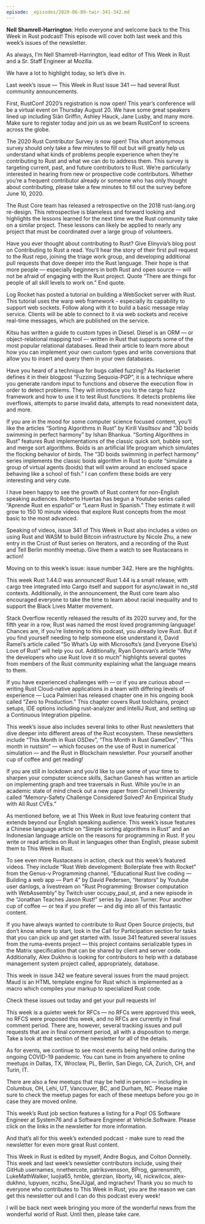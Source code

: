 ```yaml
---
episode: _episodes/2020-06-09-twir-341-342.md
---
```


__Nell Shamrell-Harrington__: Hello everyone and welcome back to the This Week in Rust podcast! This episode will cover both last week and this week’s issues of the newsletter.

As always, I’m Nell Shamrell-Harrington, lead editor of This Week in Rust and a Sr. Staff Engineer at Mozilla.

We have a lot to highlight today, so let’s dive in.

Last week’s issue — This Week in Rust issue 341 — had several Rust community announcements.

First, RustConf 2020’s registration is now open! This year’s conference will be a virtual event on Thursday August 20. We have some great speakers lined up including Siân Griffin, Ashley Hauck, Jane Lusby, and many more. Make sure to register today and join us as we beam RustConf to screens across the globe.

The 2020 Rust Contributor Survey is now open! This short anonymous survey should only take a few minutes to fill out but will greatly help us understand what kinds of problems people experience when they’re contributing to Rust and what we can do to address them. This survey is targeting current, past, and future contributors to Rust. We’re particularly interested in hearing from new or prospective code contributors. Whether you’re a frequent contributor already or someone who has only thought about contributing, please take a few minutes to fill out the survey before June 10, 2020.

The Rust Core team has released a retrospective on the 2018 rust-lang.org re-design. This retrospective is blameless and forward looking and highlights the lessons learned for the next time we the Rust community take on a similar project. These lessons can likely be applied to nearly any project that must be coordinated over a large group of volunteers.

Have you ever thought about contributing to Rust? Give Elinyvia’s blog post on Contributing to Rust a read. You’ll hear the story of their first pull request to the Rust repo, joining the triage work group, and developing additional pull requests that dove deeper into the Rust language. Their hope is that more people — especially beginners in both Rust and open source — will not be afraid of engaging with the Rust project. Quote “There are things for people of all skill levels to work on.” End quote.

Log Rocket has posted a tutorial on building a WebSocket server with Rust. This tutorial uses the warp web framework - especially its capability to support web sockets. Follow along with it to build a basic message relay service. Clients will be able to connect to it via web sockets and receive real-time messages, which are published on the service.

Kitsu has written a guide to custom types in Diesel. Diesel is an ORM — or object-relational mapping tool — written in Rust that supports some of the most popular relational databases. Read their article to learn more about how you can implement your own custom types and write conversions that allow you to insert and query them in your own databases.

Have you heard of a technique for bugs called fuzzing? As Hackeriet defines it in their blogpost “Fuzzing Sequoia-PGP”, it is a technique where you generate random input to functions and observe the execution flow in order to detect problems. They will introduce you to the cargo fuzz framework and how to use it to test Rust functions. It detects problems like overflows, attempts to parse invalid data, attempts to read nonexistent data, and more.

If you are in the mood for some computer science focused content, you’ll like the articles “Sorting Algorithms in Rust” by Kirill Vasiltsov and “3D boids swimming in perfect harmony” by Ishan Bhankua. “Sorting Algorithms in Rust” features Rust implementations of the classic quick sort, bubble sort, and merge sort algorithms. Boids is an artificial life program which simulates the flocking behavior of birds. The “3D boids swimming in perfect harmony” series implements the classic boids algorithm in Rust to quote “simulate a group of virtual agents (boids) that will swim around an enclosed space behaving like a school of fish.” I can confirm these boids are very interesting and very cute.

I have been happy to see the growth of Rust content for non-English speaking audiences. Roberto Huertas has begun a Youtube series called “Aprende Rust en español” or “Learn Rust in Spanish.” They estimate it will grow to 150 10 minute videos that explore Rust concepts from the most basic to the most advanced.

Speaking of videos, issue 341 of This Week in Rust also includes a video on using Rust and WASM to build Bitcoin infrastructure by Nicole Zhu, a new entry in the Crust of Rust series on Iterators, and a recording of the Rust and Tell Berlin monthly meetup. Give them a watch to see Rustaceans in action!

Moving on to this week’s issue: issue number 342. Here are the highlights.

This week Rust 1.44.0 was announced! Rust 1.44 is a small release, with cargo tree integrated into Cargo itself and support for async/await in no_std contexts. Additionally, in the announcement, the Rust core team also encouraged everyone to take the time to learn about racial inequality and to support the Black Lives Matter movement.

Stack Overflow recently released the results of its 2020 survey and, for the fifth year in a row, Rust was named the most loved programming language! Chances are, if you’re listening to this podcast, you already love Rust. But if you find yourself needing to help someone else understand it, David Ramel’s article called “So What’s Up with Microsofts’s (and Everyone Else’s) Love of Rust” will help you out. Additionally, Ryan Donovan’s article “Why the developers who use Rust love it so much” highlights several quotes from members of the Rust community explaining what the language means to them.

If you have experienced challenges with — or if you are curious about — writing Rust Cloud-native applications in a team with differing levels of experience — Luca Palmieri has released chapter one in his ongoing book called “Zero to Production.” This chapter covers Rust toolchains, project setups, IDE options including rust-analyzer and IntelliJ Rust, and setting up a Continuous Integration pipeline.

This week’s issue also includes several links to other Rust newsletters that dive deeper into different areas of the Rust ecosystem. These newsletters include “This Month in Rust OSDev”, “This Month in Rust GameDev”, “This month in rustsim” — which focuses on the use of Rust in numerical simulation — and the Rust in Blockchain newsletter. Pour yourself another cup of coffee and get reading!

If you are still in lockdown and you’d like to use some of your time to sharpen your computer science skills, Sachan Ganesh has written an article on implementing graph and tree traversals in Rust. While you’re in an academic state of mind check out a new paper from Cornell University called “Memory-Safety Challenge Considered Solved? An Empirical Study with All Rust CVEs.”

As mentioned before, we at This Week in Rust love featuring content that extends beyond our English speaking audience. This week’s issue features a Chinese language article on “Simple sorting algorithms in Rust” and an Indonesian language article on the reasons for programming in Rust. If you write or read articles on Rust in languages other than English, please submit them to This Week in Rust.

To see even more Rustaceans in action, check out this week’s featured videos. They include “Rust Web development: Boilerplate free with Rocket” from the Genus-v Programming channel, “Educational Rust live coding — Building a web app — Part 4” by David Pedersen, “Iterators” by Youtube user danlogs, a livestream on “Rust Programming: Browser computation with WebAssembly” by Twitch user occupy_paul_st, and a new episode in the “Jonathan Teaches Jason Rust!” series by Jason Turner.  Pour another cup of coffee — or tea if you prefer — and dig into all of this fantastic content.

If you have always wanted to contribute to Rust Open Source projects, but don’t know where to start, look in the Call for Participation section for tasks that you can pick up and get started with. Issue 341 featured several issues from the ruma-events project — this project contains serializable types in the Matrix specification that can be shared by client and server code. Additionally, Alex Dukhno is looking for contributors to help with a database management system project called, appropriately, database.

This week in issue 342 we feature several issues from the maud project. Maud is an HTML template engine for Rust which is implemented as a macro which compiles your markup to specialized Rust code.

Check these issues out today and get your pull requests in!

This week is a quieter week for RFCs — no RFCs were approved this week, no RFCS were proposed this week, and no RFCs are currently in final comment period. There are, however, several tracking issues and pull requests that are in final comment period, all with a disposition to merge. Take a look at that section of the newsletter for all of the details.

As for events, we continue to see most events being held online during the ongoing COVID-19 pandemic. You can tune in from anywhere to online meetups in Dallas, TX, Wroclaw, PL, Berlin, San Diego, CA, Zurich, CH, and Turin, IT.

There are also a few meetups that may be held in person — including in Columbus, OH, Lehi, UT, Vancouver, BC, and Durham, NC. Please make sure to check the meetup pages for each of these meetups before you go in case they are moved online.

This week’s Rust job section features a listing for a Pop! OS Software Engineer at System76 and a Software Engineer at Vehicle.Software. Please click on the links in the newsletter for more information.

And that’s all for this week’s extended podcast - make sure to read the newsletter for even more great Rust content.

This Week in Rust is edited by myself, Andre Bogus, and Colton Donnelly. This week and last week’s newsletter contributors include, using their GitHub usernames, nnethercote, patriksvensson, BProg, garrensmith, LukeMathWalker, luojia65, hmble, gterzian, liborty, l4l, nickwilcox, alex-dukhno, lupyuen, nczhu, SneJUgal, and mgrachev! Thank you so much to everyone who contributes to This Week in Rust, you are the reason we can get this newsletter out and I can do this podcast every week!

I will be back next week bringing you more of the wonderful news from the wonderful world of Rust. Until then, please take care.
